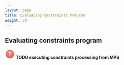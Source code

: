 ```yaml
---
layout: page
title: Evaluating Constraints Program
weight: 50
---
```

## Evaluating constraints program

 ![](img/errorDialog.png) **TODO executing constraints processing from MPS**
 
